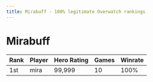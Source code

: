 ```yaml
---
title: Mirabuff - 100% legitimate Overwatch rankings
---
```


# Mirabuff

| Rank | Player | Hero Rating | Games | Winrate |
| ---- | ------ | ----------- | ----- | ------- |
| 1st  | mira   | 99,999      | 10    | 100%    |
